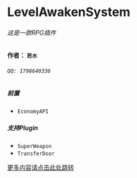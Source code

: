 # LevelAwakenSystem
###### 这是一款RPG插件

#### 作者： `若水` 
###### `QQ: 1798640336`

##### 前置
* `EconomyAPI`

##### 支持Plugin
* `SuperWeapon`
* `TransferDoor`

[更多内容请点击此处跳转](https://www.minebbs.com/resources/rpg-nukkit.571/ "跳转Minebbs介绍")


